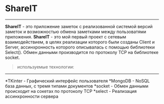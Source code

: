 # ShareIT
***
**ShareIT** - это приложение заметок с реализованной системой версий заметок и возможностью обмена заметками между пользоватями приложения.
**ShareIT** - это мой первый проект с сетевым взаимодействием, в целях реализации которого были созданы Client и Server, ассинхронность которого описывалась с помощью библиотеки Select(). Обмен данными производится по протоколу TCP на библиотеке socket. 

>используемые технологии:
***
*TKinter - Графический интерфейс пользователя
*MongoDB - NoSQL база данных, с тремя типами документов
*socket - Обмен данными происходит на сокетах по протоколу TCP
*select - Реализация ассинхронности сервера

